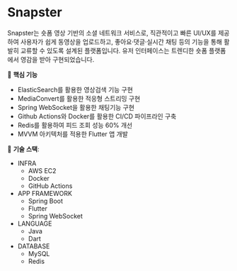 # Snapster

Snapster는 숏폼 영상 기반의 소셜 네트워크 서비스로, 
직관적이고 빠른 UI/UX를 제공하여 사용자가 쉽게 동영상을 업로드하고, 
좋아요·댓글·실시간 채팅 등의 기능을 통해 활발히 교류할 수 있도록 설계된 플랫폼입니다. 
유저 인터페이스는 트렌디한 숏폼 플랫폼에서 영감을 받아 구현되었습니다.

📒 **핵심 기능**
- ElasticSearch를 활용한 영상검색 기능 구현
- MediaConvert를 활용한 적응형 스트리밍 구현
- Spring WebSocket을 활용한 채팅기능 구현
- Github Actions와 Docker를 활용한 CI/CD 파이프라인 구축
- Redis를 활용하여 피드 조회 성능 60% 개선
- MVVM 아키텍처를 적용한 Flutter 앱 개발

📌 **기술 스택**:
 * INFRA
   - AWS EC2
   - Docker
   - GitHub Actions
 * APP FRAMEWORK
   - Spring Boot
   - Flutter
   - Spring WebSocket
 * LANGUAGE
   - Java
   - Dart
 * DATABASE
   - MySQL
   - Redis
